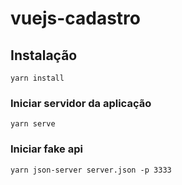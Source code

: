 # vuejs-cadastro

## Instalação
```
yarn install
```

### Iniciar servidor da aplicação
```
yarn serve
```

### Iniciar fake api
```
yarn json-server server.json -p 3333
```

